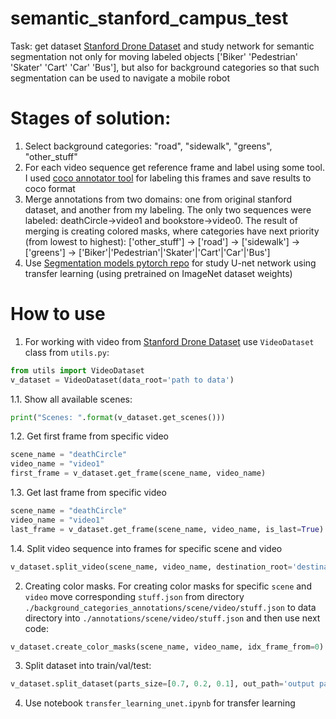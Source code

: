 # semantic_stanford_campus_test
Task: get dataset [Stanford Drone Dataset](https://cvgl.stanford.edu/projects/uav_data/) and study network for semantic segmentation not only for moving labeled objects ['Biker' 'Pedestrian' 'Skater' 'Cart' 'Car' 'Bus'], but also for background categories so that such segmentation can be used to navigate a mobile robot 

# Stages of solution: 
1. Select background categories: "road", "sidewalk", "greens", "other_stuff"
2. For each video sequence get reference frame and label using some tool. I used [coco annotator tool](https://github.com/jsbroks/coco-annotator) for labeling this frames and save results to coco format
3. Merge annotations from two domains: one from original stanford dataset, and another from my labeling. The only two sequences were labeled: deathCircle->video1 and bookstore->video0. The result of merging is creating colored masks, where categories have next priority (from lowest to highest): ['other_stuff'] -> ['road'] -> ['sidewalk'] -> ['greens'] -> ['Biker'|'Pedestrian'|'Skater'|'Cart'|'Car'|'Bus']
4. Use [Segmentation models pytorch repo](https://github.com/qubvel/segmentation_models.pytorch) for study U-net network using transfer learning (using pretrained on ImageNet dataset weights)

# How to use
1. For working with video from [Stanford Drone Dataset](https://cvgl.stanford.edu/projects/uav_data/) use `VideoDataset` class from `utils.py`:
```python
from utils import VideoDataset
v_dataset = VideoDataset(data_root='path to data')
```
1.1. Show all available scenes:
```python
print("Scenes: ".format(v_dataset.get_scenes()))
```
1.2. Get first frame from specific video
```python
scene_name = "deathCircle"
video_name = "video1"
first_frame = v_dataset.get_frame(scene_name, video_name)
```
1.3. Get last frame from specific video
```python
scene_name = "deathCircle"
video_name = "video1"
last_frame = v_dataset.get_frame(scene_name, video_name, is_last=True)
```
1.4. Split video sequence into frames for specific scene and video
```python
v_dataset.split_video(scene_name, video_name, destination_root='destination path')
```
2. Creating color masks. For creating color masks for specific `scene` and `video` move corresponding `stuff.json` from directory `./background_categories_annotations/scene/video/stuff.json` to data directory into `./annotations/scene/video/stuff.json` and then use next code:
```python
v_dataset.create_color_masks(scene_name, video_name, idx_frame_from=0)
```
3. Split dataset into train/val/test:
```python
v_dataset.split_dataset(parts_size=[0.7, 0.2, 0.1], out_path='output path')
```
4. Use notebook `transfer_learning_unet.ipynb` for transfer learning

